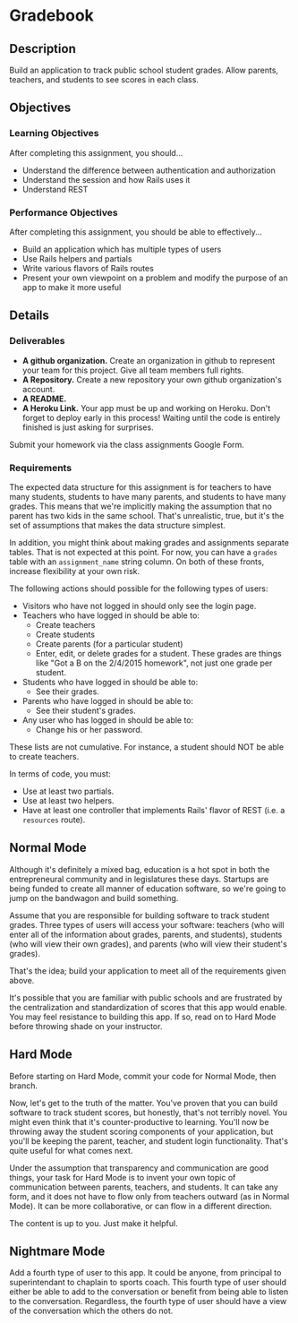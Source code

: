 # Gradebook

## Description

Build an application to track public school student grades.  Allow parents, teachers, and students to see scores in each class.

## Objectives

### Learning Objectives

After completing this assignment, you should...

* Understand the difference between authentication and authorization
* Understand the session and how Rails uses it
* Understand REST

### Performance Objectives

After completing this assignment, you should be able to effectively...

* Build an application which has multiple types of users
* Use Rails helpers and partials
* Write various flavors of Rails routes
* Present your own viewpoint on a problem and modify the purpose of an app to make it more useful

## Details

### Deliverables

* **A github organization.** Create an organization in github to represent your team for this project.  Give all team members full rights.
* **A Repository.** Create a new repository your own github organization's account.
* **A README.**
* **A Heroku Link.** Your app must be up and working on Heroku. Don't forget to deploy early in this process!  Waiting until the code is entirely finished is just asking for surprises.

Submit your homework via the class assignments Google Form.

### Requirements

The expected data structure for this assignment is for teachers to have many students, students to have many parents, and students to have many grades.  This means that we're implicitly making the assumption that no parent has two kids in the same school.  That's unrealistic, true, but it's the set of assumptions that makes the data structure simplest.  

In addition, you might think about making grades and assignments separate tables.  That is not expected at this point.  For now, you can have a `grades` table with an `assignment_name` string column.  On both of these fronts, increase flexibility at your own risk.

The following actions should possible for the following types of users:

* Visitors who have not logged in should only see the login page.
* Teachers who have logged in should be able to:
  * Create teachers
  * Create students
  * Create parents (for a particular student)
  * Enter, edit, or delete grades for a student.  These grades are things like "Got a B on the 2/4/2015 homework", not just one grade per student.
* Students who have logged in should be able to:
  * See their grades.
* Parents who have logged in should be able to:
  * See their student's grades.
* Any user who has logged in should be able to:
  * Change his or her password.

These lists are not cumulative.  For instance, a student should NOT be able to create teachers.

In terms of code, you must:

* Use at least two partials.
* Use at least two helpers.
* Have at least one controller that implements Rails' flavor of REST (i.e. a `resources` route).

## Normal Mode

Although it's definitely a mixed bag, education is a hot spot in both the entrepreneural community and in legislatures these days.  Startups are being funded to create all manner of education software, so we're going to jump on the bandwagon and build something.

Assume that you are responsible for building software to track student grades.  Three types of users will access your software: teachers (who will enter all of the information about grades, parents, and students), students (who will view their own grades), and parents (who will view their student's grades).

That's the idea; build your application to meet all of the requirements given above.

It's possible that you are familiar with public schools and are frustrated by the centralization and standardization of scores that this app would enable.  You may feel resistance to building this app.  If so, read on to Hard Mode before throwing shade on your instructor.

## Hard Mode

Before starting on Hard Mode, commit your code for Normal Mode, then branch.

Now, let's get to the truth of the matter.  You've proven that you can build software to track student scores, but honestly, that's not terribly novel.  You might even think that it's counter-productive to learning.  You'll now be throwing away the student scoring components of your application, but you'll be keeping the parent, teacher, and student login functionality.  That's quite useful for what comes next.

Under the assumption that transparency and communication are good things, your task for Hard Mode is to invent your own topic of communication between parents, teachers, and students.  It can take any form, and it does not have to flow only from teachers outward (as in Normal Mode).  It can be more collaborative, or can flow in a different direction.

The content is up to you.  Just make it helpful.

## Nightmare Mode

Add a fourth type of user to this app.  It could be anyone, from principal to superintendant to chaplain to sports coach.  This fourth type of user should either be able to add to the conversation or benefit from being able to listen to the conversation.  Regardless, the fourth type of user should have a view of the conversation which the others do not.
